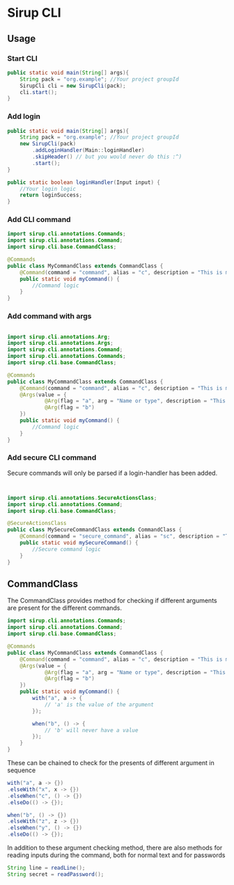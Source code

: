 # Sirup CLI

## Usage

### Start CLI

````java
public static void main(String[] args){
    String pack = "org.example"; //Your project groupId
    SirupCli cli = new SirupCli(pack);
    cli.start();
}
````

### Add login

````java
public static void main(String[] args){
    String pack = "org.example"; //Your project groupId
    new SirupCli(pack)
        .addLoginHandler(Main::loginHandler)
        .skipHeader() // but you would never do this :^)
        .start();
}
````

````java
public static boolean loginHandler(Input input) {
    //Your login logic
    return loginSuccess;
}
````

### Add CLI command

````java
import sirup.cli.annotations.Commands;
import sirup.cli.annotations.Command;
import sirup.cli.base.CommandClass;

@Commands
public class MyCommandClass extends CommandClass {
    @Command(command = "command", alias = "c", description = "This is my command")
    public static void myCommand() {
        //Command logic
    }
}
````

### Add command with args

````java

import sirup.cli.annotations.Arg;
import sirup.cli.annotations.Args;
import sirup.cli.annotations.Command;
import sirup.cli.annotations.Commands;
import sirup.cli.base.CommandClass;

@Commands
public class MyCommandClass extends CommandClass {
    @Command(command = "command", alias = "c", description = "This is my command")
    @Args(value = {
            @Arg(flag = "a", arg = "Name or type", description = "This will look for '-a' and whatever follows"),
            @Arg(flag = "b")
    })
    public static void myCommand() {
        //Command logic
    }
}
````

### Add secure CLI command

Secure commands will only be parsed if a login-handler has been added.

````java


import sirup.cli.annotations.SecureActionsClass;
import sirup.cli.annotations.Command;
import sirup.cli.base.CommandClass;

@SecureActionsClass
public class MySecureCommandClass extends CommandClass {
    @Command(command = "secure_command", alias = "sc", description = "This is my secure command")
    public static void mySecureCommand() {
        //Secure command logic
    }
}
````

## CommandClass

The CommandClass provides method for checking if different arguments are present for the different commands.

````java
import sirup.cli.annotations.Commands;
import sirup.cli.annotations.Command;
import sirup.cli.base.CommandClass;

@Commands
public class MyCommandClass extends CommandClass {
    @Command(command = "command", alias = "c", description = "This is my command")
    @Args(value = {
            @Arg(flag = "a", arg = "Name or type", description = "This will look for '-a' and whatever follows"),
            @Arg(flag = "b")
    })
    public static void myCommand() {
        with("a", a -> {
            // 'a' is the value of the argument
        });

        when("b", () -> {
            // 'b' will never have a value
        });
    }
}
````

These can be chained to check for the presents of different argument in sequence

````java
with("a", a -> {})
.elseWith("x", x -> {})
.elseWhen("c", () -> {})
.elseDo(() -> {});

when("b", () -> {})
.elseWith("z", z -> {})
.elseWhen("y", () -> {})
.elseDo(() -> {});
````

In addition to these argument checking method, there are also methods for reading inputs during the command, both for normal text and for passwords

````java
String line = readLine();
String secret = readPassword();
````
